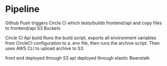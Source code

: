 # Pipeline

Github Push triggers Circle Ci which tests/builds frontend/api and copy files to frontend/api S3 Buckets

Circle Ci Api build Runs the build script, exports all environment variables from CircleCI configuration to a .env file, then runs the archive script. Then uses AWS CLI to upload archive to S3.

front end deployed through S3
api deployed through elastic Beanstalk
